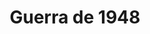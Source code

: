 ﻿---
title: "Guerra de 1948"
permalink: periodes_408.html
layout: periode
dataInici: 1948-05-14
dataFi: 1949-07-20
sidebar: periodes
pares:
  - id: 407
    title: "Conflicto árabe-israelí"
    dataInici: "(1948-05-14)"

fills:
jocsPrincipals:
  - title: "Israeli Independence"
    bggId: 36241

jocsEscenaris:
jocsEpoca:
jocsEpocaEscenaris:
---
